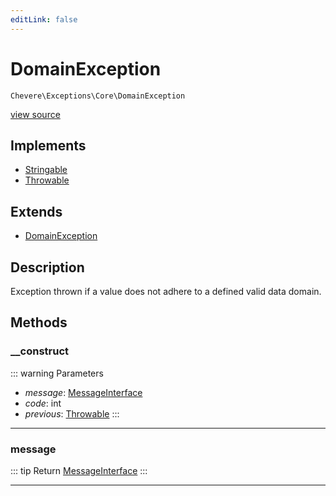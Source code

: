 ```yaml
---
editLink: false
---
```


# DomainException

`Chevere\Exceptions\Core\DomainException`

[view source](https://github.com/chevere/chevere/blob/main/src/Chevere/Exceptions/Core/DomainException.php)

## Implements

- [Stringable](https://www.php.net/manual/class.stringable)
- [Throwable](https://www.php.net/manual/class.throwable)

## Extends

- [DomainException](https://www.php.net/manual/class.domainexception)

## Description

Exception thrown if a value does not adhere to a defined valid data domain.

## Methods

### __construct

::: warning Parameters
- *message*: [MessageInterface](../../Interfaces/Message/MessageInterface.md)
- *code*: int
- *previous*: [Throwable](https://www.php.net/manual/class.throwable)
:::

---

### message

::: tip Return
[MessageInterface](../../Interfaces/Message/MessageInterface.md)
:::

---
